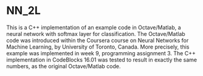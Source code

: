 # NN_2L

This is a C++ implementation of an example code in Octave/Matlab, a neural network with softmax layer for classification.
The Octave/Matlab code was introduced within the Coursera course on Neural Networks for Machine Learning, by University of Toronto, Canada.
More precisely, this example was implemented in week 9, programming assignment 3.
The C++ implementation in CodeBlocks 16.01 was tested to result in exactly the same numbers, as the original Octave/Matlab code.
